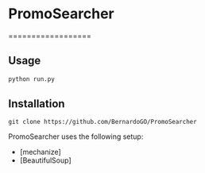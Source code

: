 # PromoSearcher
==================


## Usage
```bash
python run.py
```

## Installation

```
git clone https://github.com/BernardoGO/PromoSearcher
```

PromoSearcher uses the following setup:
* [mechanize]
* [BeautifulSoup]
